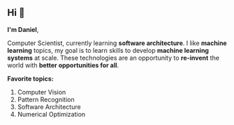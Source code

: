 ## Hi 👋

**I'm Daniel**,

Computer Scientist, currently learning **software architecture**. I like **machine learning** topics, my goal is to learn skills to develop **machine learning systems** at scale. These technologies are an opportunity to **re-invent** the world with **better opportunities for all**. 

**Favorite topics:**
1. Computer Vision
2. Pattern Recognition
3. Software Architecture
4. Numerical Optimization
